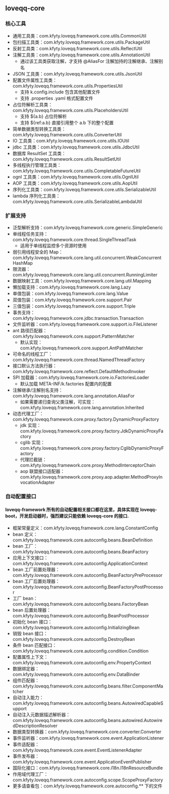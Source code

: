 ## loveqq-core

### 核心工具
* 通用工具类：com.kfyty.loveqq.framework.core.utils.CommonUtil
* 包扫描工具类：com.kfyty.loveqq.framework.core.utils.PackageUtil
* 反射工具类：com.kfyty.loveqq.framework.core.utils.ReflectUtil
* 注解工具类：com.kfyty.loveqq.framework.core.utils.AnnotationUtil
   * 通过该工具类获取注解，才支持 @AliasFor 注解加持的注解继承、注解别名
* JSON 工具类：com.kfyty.loveqq.framework.core.utils.JsonUtil
* 配置文件属性工具类：com.kfyty.loveqq.framework.core.utils.PropertiesUtil
  * 支持 k.config.include 包含其他配置文件
  * 支持 .properties .yaml 格式配置文件
* 占位符解析工具类：com.kfyty.loveqq.framework.core.utils.PlaceholdersUtil
  * 支持 ${a.b} 占位符解析
  * 支持 ${ref:a.b} 直接引用整个 a.b 下的整个配置
* 简单数据类型转换工具类：com.kfyty.loveqq.framework.core.utils.ConverterUtil
* IO 工具类：com.kfyty.loveqq.framework.core.utils.IOUtil
* jdbc 工具类：com.kfyty.loveqq.framework.core.utils.JdbcUtil
* 数据库 ResultSet 工具类：com.kfyty.loveqq.framework.core.utils.ResultSetUtil
* 多线程执行管理工具类：com.kfyty.loveqq.framework.core.utils.CompletableFutureUtil
* ognl 工具类：com.kfyty.loveqq.framework.core.utils.OgnlUtil
* AOP 工具类：com.kfyty.loveqq.framework.core.utils.AopUtil
* 序列化工具类：com.kfyty.loveqq.framework.core.utils.SerializableUtil
* lambda 序列化工具类：com.kfyty.loveqq.framework.core.utils.SerializableLambdaUtil

### 扩展支持
* 泛型解析支持：com.kfyty.loveqq.framework.core.generic.SimpleGeneric
* 单线程任务支持：com.kfyty.loveqq.framework.core.thread.SingleThreadTask
  * 适用于单线程监控多个资源时使用
* 弱引用线程安全的 Map：com.kfyty.loveqq.framework.core.lang.util.concurrent.WeakConcurrentHashMap
* 限流器：com.kfyty.loveqq.framework.core.lang.util.concurrent.RunningLimiter
* 数据映射工具：com.kfyty.loveqq.framework.core.lang.util.Mapping
* 懒加载支持：com.kfyty.loveqq.framework.core.lang.Lazy
* 单值包装：com.kfyty.loveqq.framework.core.lang.Value
* 双值包装：com.kfyty.loveqq.framework.core.support.Pair
* 三值包装：com.kfyty.loveqq.framework.core.support.Triple
* 事务支持：com.kfyty.loveqq.framework.core.jdbc.transaction.Transaction
* 文件监听器：com.kfyty.loveqq.framework.core.support.io.FileListener
* ant 路径匹配器：com.kfyty.loveqq.framework.core.support.PatternMatcher
  * 默认实现：com.kfyty.loveqq.framework.core.support.AntPathMatcher
* 可命名的线程工厂：com.kfyty.loveqq.framework.core.thread.NamedThreadFactory
* 接口默认方法执行器：com.kfyty.loveqq.framework.core.reflect.DefaultMethodInvoker
* SPI 加载器：com.kfyty.loveqq.framework.core.io.FactoriesLoader
  * 默认加载 META-INF/k.factories 配置内的配置
* 注解继承/注解别名支持：com.kfyty.loveqq.framework.core.lang.annotation.AliasFor
  * 如果需要递归查询父类注解，可实现：com.kfyty.loveqq.framework.core.lang.annotation.Inherited
* 动态代理工厂：com.kfyty.loveqq.framework.core.proxy.factory.DynamicProxyFactory
  * jdk 实现：com.kfyty.loveqq.framework.core.proxy.factory.JdkDynamicProxyFactory
  * cglib 实现：com.kfyty.loveqq.framework.core.proxy.factory.CglibDynamicProxyFactory
  * 代理拦截链：com.kfyty.loveqq.framework.core.proxy.MethodInterceptorChain
  * aop 联盟接口适配器：com.kfyty.loveqq.framework.core.proxy.aop.adapter.MethodProxyInvocationAdapter

### 自动配置接口
#### loveqq-framework 所有的自动配置相关接口都在这里，具体实现在 loveqq-boot，开发启动器时，强烈建议只能依赖 loveqq-core 的接口.
* 框架常量定义：com.kfyty.loveqq.framework.core.lang.ConstantConfig
* bean 定义：com.kfyty.loveqq.framework.core.autoconfig.beans.BeanDefinition
* bean 工厂：com.kfyty.loveqq.framework.core.autoconfig.beans.BeanFactory
* 应用上下文接口：com.kfyty.loveqq.framework.core.autoconfig.ApplicationContext
* bean 工厂前置处理器：com.kfyty.loveqq.framework.core.autoconfig.BeanFactoryPreProcessor
* bean 工厂后置处理器：com.kfyty.loveqq.framework.core.autoconfig.BeanFactoryPostProcessor
* 工厂 bean：com.kfyty.loveqq.framework.core.autoconfig.beans.FactoryBean
* bean 后置处理器：com.kfyty.loveqq.framework.core.autoconfig.BeanPostProcessor
* 初始化 bean 接口：com.kfyty.loveqq.framework.core.autoconfig.InitializingBean
* 销毁 bean 接口：com.kfyty.loveqq.framework.core.autoconfig.DestroyBean
* 条件 bean 匹配接口：com.kfyty.loveqq.framework.core.autoconfig.condition.Condition
* 配置属性上下文：com.kfyty.loveqq.framework.core.autoconfig.env.PropertyContext
* 数据绑定器：com.kfyty.loveqq.framework.core.autoconfig.env.DataBinder
* 组件匹配器：com.kfyty.loveqq.framework.core.autoconfig.beans.filter.ComponentMatcher
* 自动注入能力：com.kfyty.loveqq.framework.core.autoconfig.beans.AutowiredCapableSupport
* 自动注入元数据描述解析器：com.kfyty.loveqq.framework.core.autoconfig.beans.autowired.AutowiredDescriptionResolver
* 数据类型转换器：com.kfyty.loveqq.framework.core.converter.Converter
* 事件监听器：com.kfyty.loveqq.framework.core.event.ApplicationListener
* 事件适配器：com.kfyty.loveqq.framework.core.event.EventListenerAdapter
* 事件发布器：com.kfyty.loveqq.framework.core.event.ApplicationEventPublisher
* 国际化接口：com.kfyty.loveqq.framework.core.i18n.I18nResourceBundle
* 作用域代理工厂：com.kfyty.loveqq.framework.core.autoconfig.scope.ScopeProxyFactory
* 更多请查看包：com.kfyty.loveqq.framework.core.autoconfig.** 下的文件